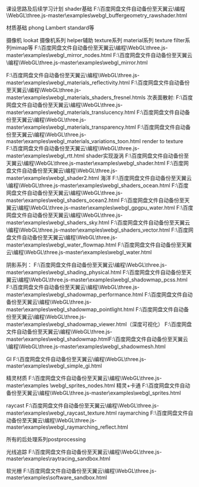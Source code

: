 课设思路及后续学习计划
shader基础
F:\百度网盘文件自动备份至天翼云\编程\WebGL\three.js-master\examples\webgl_buffergeometry_rawshader.html

材质基础
phong Lambert standard等

摄像机 lookat 摄像机系列
helper辅助
texture系列
material系列
texture filter系列mimap等
F:\百度网盘文件自动备份至天翼云\编程\WebGL\three.js-master\examples\webgl_mirror_nodes.html
F:\百度网盘文件自动备份至天翼云\编程\WebGL\three.js-master\examples\webgl_mirror.html

F:\百度网盘文件自动备份至天翼云\编程\WebGL\three.js-master\examples\webgl_materials_reflectivity.html
F:\百度网盘文件自动备份至天翼云\编程\WebGL\three.js-master\examples\webgl_materials_shaders_fresnel.htmls
次表面散射:
F:\百度网盘文件自动备份至天翼云\编程\WebGL\three.js-master\examples\webgl_materials_translucency.html
F:\百度网盘文件自动备份至天翼云\编程\WebGL\three.js-master\examples\webgl_materials_transparency.html
F:\百度网盘文件自动备份至天翼云\编程\WebGL\three.js-master\examples\webgl_materials_variations_toon.html
render to texture
F:\百度网盘文件自动备份至天翼云\编程\WebGL\three.js-master\examples\webgl_rtt.html
shader实现漩涡
F:\百度网盘文件自动备份至天翼云\编程\WebGL\three.js-master\examples\webgl_shader.html
F:\百度网盘文件自动备份至天翼云\编程\WebGL\three.js-master\examples\webgl_shader2.html
海洋
F:\百度网盘文件自动备份至天翼云\编程\WebGL\three.js-master\examples\webgl_shaders_ocean.html
F:\百度网盘文件自动备份至天翼云\编程\WebGL\three.js-master\examples\webgl_shaders_ocean2.html
F:\百度网盘文件自动备份至天翼云\编程\WebGL\three.js-master\examples\webgl_gpgpu_water.html
F:\百度网盘文件自动备份至天翼云\编程\WebGL\three.js-master\examples\webgl_shaders_sky.html
F:\百度网盘文件自动备份至天翼云\编程\WebGL\three.js-master\examples\webgl_shaders_vector.html
F:\百度网盘文件自动备份至天翼云\编程\WebGL\three.js-master\examples\webgl_water_flowmap.html
F:\百度网盘文件自动备份至天翼云\编程\WebGL\three.js-master\examples\webgl_water.html

阴影系列：
F:\百度网盘文件自动备份至天翼云\编程\WebGL\three.js-master\examples\webgl_shading_physical.html
F:\百度网盘文件自动备份至天翼云\编程\WebGL\three.js-master\examples\webgl_shadowmap_pcss.html
F:\百度网盘文件自动备份至天翼云\编程\WebGL\three.js-master\examples\webgl_shadowmap_performance.html
F:\百度网盘文件自动备份至天翼云\编程\WebGL\three.js-master\examples\webgl_shadowmap_pointlight.html
F:\百度网盘文件自动备份至天翼云\编程\WebGL\three.js-master\examples\webgl_shadowmap_viewer.html（深度可视化）
F:\百度网盘文件自动备份至天翼云\编程\WebGL\three.js-master\examples\webgl_shadowmap.htmlF:\百度网盘文件自动备份至天翼云\编程\WebGL\three.js-master\examples\webgl_shadowmesh.html

GI
F:\百度网盘文件自动备份至天翼云\编程\WebGL\three.js-master\examples\webgl_simple_gi.html

精灵材质
F:\百度网盘文件自动备份至天翼云\编程\WebGL\three.js-master\examples
\webgl_sprites_nodes.html
精灵+卡通
F:\百度网盘文件自动备份至天翼云\编程\WebGL\three.js-master\examples\webgl_sprites.html

raycast
F:\百度网盘文件自动备份至天翼云\编程\WebGL\three.js-master\examples\webgl_raycast_texture.html
raymarching
F:\百度网盘文件自动备份至天翼云\编程\WebGL\three.js-master\examples\webgl_raymarching_reflect.html

所有的后处理系列postprocessing

光线追踪
F:\百度网盘文件自动备份至天翼云\编程\WebGL\three.js-master\examples\raytracing_sandbox.html

软光栅
F:\百度网盘文件自动备份至天翼云\编程\WebGL\three.js-master\examples\software_sandbox.html